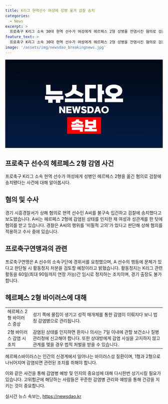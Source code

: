 ```yaml
---
title: K리그 현역선수 여성에 성병 옮겨 검찰 송치
categories:
  - News
excerpt: >
  프로축구 K리그 소속 30대 현역 선수가 여성에게 헤르페스 2형 성병을 전염시킨 혐의로 검찰에 송치됐다. 선수가 성병 전염 가능성을 인지한 상태에서 성관계를 갖고 기소되면서 현재 수원지검 안산지청이 수사 중이다. 이에 프로축구연맹은 선수 행동에 대한 조치 검토 중이며, 활동 정지 가능성도 제기되고 있다. 헤르페스 2형 바이러스는 2형 바이러스 감염자임을 상대방에게 고지하지 않고 성관계를 맺을 경우 법적 처벌 대상이 될 수 있다.
feature_text: >
  프로축구 K리그 소속 30대 현역 선수가 여성에게 헤르페스 2형 성병을 전염시킨 혐의로 검찰에 송치됐다. 선수가 성병 전염 가능성을 인지한 상태에서 성관계를 갖고 기소되면서 현재 수원지검 안산지청이 수사 중이다. 이에 프로축구연맹은 선수 행동에 대한 조치 검토 중이며, 활동 정지 가능성도 제기되고 있다. 헤르페스 2형 바이러스는 2형 바이러스 감염자임을 상대방에게 고지하지 않고 성관계를 맺을 경우 법적 처벌 대상이 될 수 있다.
image: '/assets/img/newsdao_breakingnews.jpg'
---
```


<p><img src="/assets/img/newsdao_breakingnews.jpg" alt="pcversion 속보" /></p>

<h2 data-ke-size="size26">프로축구 선수의 헤르페스 2형 감염 사건</h2>

<p data-ke-size="size16">프로축구 K리그 소속 현역 선수가 여성에게 성병인 헤르페스 2형을 옮긴 혐의로 검찰에 송치됐다는 사건에 대해 알아봅시다.</p>

<h2 data-ke-size="size24">혐의 및 수사</h2>

<p data-ke-size="size16">경기 시흥경찰서가 상해 혐의로 현역 선수인 A씨를 불구속 입건하고 검찰에 송치했다고 보도됐습니다. A씨는 헤르페스 2형에 감염된 상태를 인지한 채 여성과 성관계를 한 탓에 혐의를 받고 있습니다. 경찰은 A씨의 행위를 '미필적 고의'가 있다고 판단해 상해 혐의를 적용하고 수사 중에 있습니다.</p>

<h2 data-ke-size="size24">프로축구연맹과의 관련</h2>

<p data-ke-size="size16">프로축구연맹은 A 선수의 소속구단에 경위서를 요청했으며, A 선수의 행동에 문제가 있다고 판단될 시 활동정지 처분을 검토할 예정이라고 밝혔습니다. 활동정지는 K리그 관련 활동을 60일(최대 90일까지 연장 가능)간 임시로 정지하는 조치이며, 경기 출장도 불가합니다.</p>

<h2 data-ke-size="size24">헤르페스 2형 바이러스에 대해</h2>

<table>
  <tr>
    <td>헤르페스 2형 바이러스 증상</td>
    <td>성기 쪽에 물집이 생기고 성적 매개체를 통한 감염이 이뤄지다 보니 법정 감염병으로 관리됩니다.</td>
  </tr>
  <tr>
    <td>2형 바이러스 감염 시 조치</td>
    <td>감염된 상태를 인지하면 환자나 의사는 7일 이내에 관할 보건소나 질병관리청에 신고해야 합니다. 또한 상대방에게 감염 사실을 고지하지 않고 관계를 맺을 경우 법적 처벌을 받을 수 있습니다.</td>
  </tr>
</table>

<p data-ke-size="size16">헤르페스바이러스는 인간의 신경계에서 일어나는 바이러스성 질환이며, 1형과 2형으로 나뉘어지며 감염되면 관련된 조치를 취해야 합니다.</p>

<p data-ke-size="size16">이와 같은 사건을 통해 감염병 예방 및 인지의 중요성에 대해 다시한번 상기시킬 필요가 있습니다. 고위험군에 해당하는 사람들은 꾸준한 감염병 관리와 예방을 통해 건강을 지키는 것이 중요합니다.</p>
실시간 뉴스 속보는, <a href="https://newsdao.kr" rel="dofollow">https://newsdao.kr</a>



